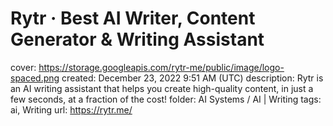 # Rytr · Best AI Writer, Content Generator & Writing Assistant

cover: https://storage.googleapis.com/rytr-me/public/image/logo-spaced.png
created: December 23, 2022 9:51 AM (UTC)
description: Rytr is an AI writing assistant that helps you create high-quality content, in just a few seconds, at a fraction of the cost!
folder: AI Systems / AI | Writing
tags: ai, Writing
url: https://rytr.me/